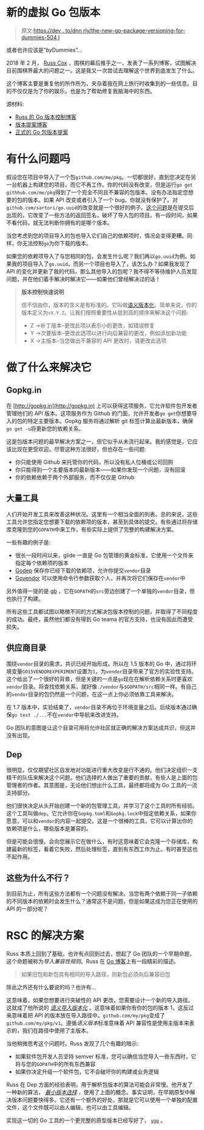 # 新的虚拟 Go 包版本

> 原文:[https://dev . to/dnn rly/the-new-go-package-versioning-for-dummies-504 l](https://dev.to/dnnrly/the-new-go-package-versioning-for-dummies-504l)

或者也许应该是“*by*Dummies”…

2018 年 2 月， [Russ Cox](https://swtch.com/~rsc/) ，围棋的幕后推手之一，发表了一系列博客，试图解决目前围棋界最大的问题之一。这是我又一次尝试去理解这个世界到底发生了什么。

这个博客主要是重复他的所作所为，夹杂着我在网上旅行时收集到的一些信息。目的不仅仅是为了你的娱乐，也是为了帮助修复我脑海中的东西。

源材料:

*   [Russ 的 Go 版本控制博客](https://research.swtch.com/vgo)
*   [版本提案博客](https://blog.golang.org/versioning-proposal)
*   [正式的 Go 包版本提案](https://github.com/golang/proposal/blob/master/design/24301-versioned-go.md)

# 有什么问题吗

假设您在项目中导入了一个包`github.com/me/pkg`。一切都很好，直到您决定在另一台机器上构建您的项目，而它不再工作。你的代码没有改变，但是运行`go get githhub.com/me/pkg`得到了一个完全不同且不兼容的包版本。没有办法指定您想要的包的版本。如果 API 改变或者引入了一个 bug，你就没有保护了。对`github.com/sartori/go.uuid`的改变就是一个很好的例子。[这个问题](https://github.com/satori/go.uuid/issues/66)是在提交后出现的，它改变了一些方法的返回签名，破坏了导入包的项目。有一段时间，如果不看代码，就无法判断你拥有的是哪个版本。

当您考虑到您的项目导入的包也导入它们自己的依赖项时，情况会变得更糟。同样，你无法控制`go`为你下载的版本。

如果您的依赖项导入了与您相同的包，会发生什么呢？我们再以`go.uuid`为例。如果我的项目导入了`go.uuid`，而另一个项目也导入了，该怎么办？如果我发现了 API 的变化并更新了我的代码，那么其他导入的包呢？我不得不等待维护人员发现问题，并在他们着手解决时解决它——如果他们曾经解决过的话！

> **版本控制快速说明**
> 
> 信不信由你，版本的含义是有标准的。它叫做[语义版本化](https://semver.org/)。简单来说，你的版本定义为`vX.Y.Z`。让我们按照重要性从低到高的顺序来解决这个问题:
> 
> *   Z ->补丁版本–更改此项以表示小的更改，如错误修复
> *   Y ->次要版本–更改此选项以进行向后兼容的更改，例如添加新功能
> *   X ->主版本–当您做出不兼容的 API 更改时，请更改此选项

# 做了什么来解决它

## Gopkg.in

在 [http://gopkg.in](http://gopkg.in) 上可以获得这项服务，它允许软件包开发者管理他们的 API 版本。这项服务作为 Github 的门面，允许开发者`go get`你想要导入的包的特定主要版本。Gopkg 服务将通过解析 git 标签计算出最新版本，确保`go get -u`将更新您的依赖关系。

这是包版本问题的最早解决方案之一，但它似乎从未流行起来。我的感觉是，它应该比现在更受欢迎。尽管这种方法很好，但也存在一些问题:

*   你只能使用 Github 来托管你的代码，所以没有私人位桶或公司回购
*   你只能得到一个主要版本的最新版本——如果你发现一个问题，没有回滚
*   你的依赖依赖于两个外部服务，而不仅仅是 Github

## 大量工具

人们开始开发工具来改善这种状况。这里有一个相当全面的列表。总的来说，这些工具允许您指定您想要下载的依赖项的版本，甚至到具体的提交。有些通过将存储库克隆到您的`GOPATH`中来工作，有些实际上提供了完整的构建解决方案。

一些有趣的例子是:

*   很长一段时间以来，glide 一直是 Go 包管理的黄金标准，它使用一个文件来指定每个依赖项的版本
*   [Godep](https://github.com/tools/godep) 保存你已经下载的依赖项，允许你提交`vendor`目录
*   [Govendor](https://github.com/kardianos/govendor) 可以使用命令行参数获取个人，并再次将它们保存在`vendor`中

另外值得一提的是 [gb](https://getgb.io/) ，它在`GOPATH`的`src`旁边创建了一个单独的`vendor`目录，但也执行了构建。

所有这些工具都试图以略微不同的方式解决包版本控制的问题，并取得了不同程度的成功。最终，虽然他们都没有得到 Go teama 的官方支持，也没有因此而遭受损失。

## 供应商目录

围绕`vendor`目录的需求，共识已经开始形成。所以在 1.5 版本的 Go 中，通过将环境变量`GO15VENDOREXPERIMENT`设置为`1`，为`vendor`目录带来了官方的实验性支持。这个给出了一个很好的背景，但是关键的一点是`go`现在在解析依赖关系时更喜欢`vendor`目录。将查找依赖关系，就好像`./vendor`与`$GOPATH/src`相同一样。有自己的`vendor`目录的包仍然是一个问题，在这一点上你必须依靠工具来解决。

在 1.7 版本中，实验结束了，`vendor`目录不再位于环境变量之后。后续版本通过确保`go test ./...`不在`vendor`中导航来改进支持。

Go 团队的意图是让这个目录可用将允许社区就正确的解决方案达成共识，但这并没有出现。

## Dep

很明显，仅仅期望社区自发地对功能进行重大改变是行不通的。他们决定组织一支精干的队伍来解决这个问题。他们选择的人做出了重要的贡献，有些人是上面的包管理者的作者。其意图是，无论他们想出什么工具，最终都将成为 Go 工具的一流支持部分。

他们很快决定从头开始创建一个新的包管理工具，并学习了这个工具的所有经验。这个工具叫做`dep`。它允许你在`Gopkg.toml`和`Gopkg.lock`中指定依赖关系，如果你愿意，可以和`vendor`的内容一起提交。这是一个很棒的工具，它可以计算出你的依赖项是什么，哪些版本是兼容的。

但是可能会很慢。会向您展示它在做什么，有时这意味着它会克隆一个存储库，构建最新的标签，看着它失败，然后处理标签，直到有东西工作为止。有时甚至这也不起作用。

## 这些为什么不行？

到目前为止，所有这些方法都有一个问题没有解决。当您有两个依赖于同一子依赖的不同版本的依赖时会发生什么？通常这不是问题，但是如果这成为您正在使用的 API 的一部分呢？

# RSC 的解决方案

Russ 本质上回到了基础，也许有点回到过去，想起了 Go 团队的一个早期命题，这个命题被称为*导入兼容性规则*。Russ 在 [Go 博客](https://blog.golang.org/versioning-proposal)上有一段精彩的描述。

> 如果旧包和新包具有相同的导入路径，则新包必须向后兼容旧包

除此之外还有什么要说的吗？也许有…

这意味着，如果您想要进行突破性的 API 更改，您需要设计一个新的导入路径。这就成了他所说的 [*语义导入版本化*](https://research.swtch.com/vgo-import) 。这意味着如果你有你的包的版本 1，这反过来意味着把 API 的版本放在导入路径中。`github.com/my/pkg`变成了`github.com/my/pkg/v1`。遵循*语义版本*标准意味着 API 兼容性是使用主版本来表示的，我们在路径中使用了主版本。

当他稍微思考这个问题时，Russ 发现了几个有趣的暗示:

*   如果软件包开发人员坚持 semver 标准，您可以确信当您导入一些东西时，它将与您的`GOPATH`中的所有东西兼容
*   如果你决定升级一个软件包，它不会破坏你的构建或业务逻辑

Russ 在 Dep 方面的经验表明，用于解析包版本的算法可能会非常慢。他开发了一种新的算法， [*最小版本选择*](https://research.swtch.com/vgo-mvs) ，使用了上面的概念。事实证明，在早期原型中解决版本问题要快得多。它还有一个额外的好处，那就是它可以使用一个单独的配置文件，这个文件既可以由人编辑，也可以由工具编辑。

实现这一切的 Go 工具的一个更完整的原型版本已经写好了， [`vgo`](https://godoc.org/golang.org/x/vgo) 。